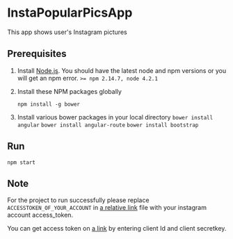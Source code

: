 # InstaPopularPicsApp
This app shows user's Instagram pictures 

## Prerequisites
1. Install [Node.js](). You should have the latest node and npm versions or you will get an npm error. `>= npm 2.14.7, node 4.2.1`

2. Install these NPM packages globally

   `npm install -g bower`
   
3.  Install various bower packages in your local directory 
   `bower install angular`
   `bower install angular-route`
   `bower install bootstrap`
  
## Run
`npm start`
## Note
For the project to run successfully please replace `ACCESSTOKEN_OF_YOUR_ACCOUNT` in [a relative link](public/controllers/gallery.controller.js) file with your instagram account access_token.

You can get access token on [a link](http://instagram.pixelunion.net/) by entering client Id and client secretkey.
